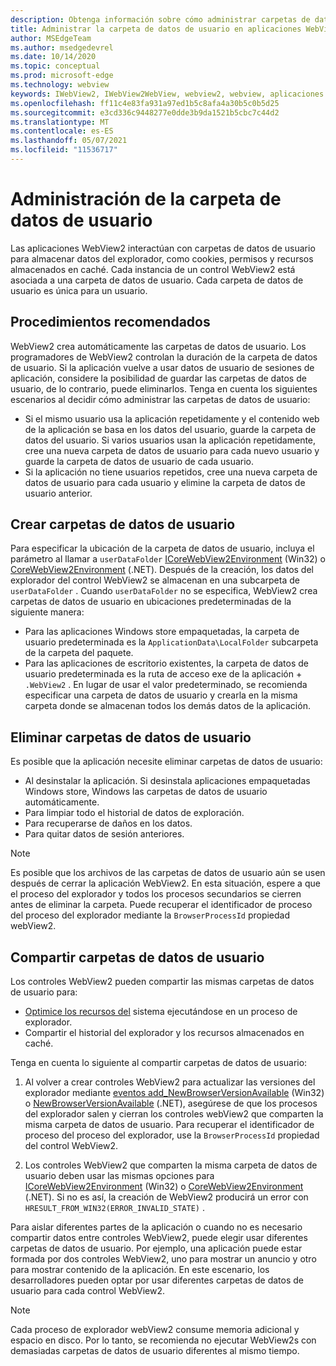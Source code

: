 ```yaml
---
description: Obtenga información sobre cómo administrar carpetas de datos de usuario en aplicaciones WebView2
title: Administrar la carpeta de datos de usuario en aplicaciones WebView2.
author: MSEdgeTeam
ms.author: msedgedevrel
ms.date: 10/14/2020
ms.topic: conceptual
ms.prod: microsoft-edge
ms.technology: webview
keywords: IWebView2, IWebView2WebView, webview2, webview, aplicaciones de win32, win32, edge, ICoreWebView2, ICoreWebView2Host, control de explorador, html perimetral, carpeta de datos de usuario
ms.openlocfilehash: ff11c4e83fa931a97ed1b5c8afa4a30b5c0b5d25
ms.sourcegitcommit: e3cd336c9448277e0dde3b9da1521b5cbc7c44d2
ms.translationtype: MT
ms.contentlocale: es-ES
ms.lasthandoff: 05/07/2021
ms.locfileid: "11536717"
---
```

# <a name="managing-the-user-data-folder"></a>Administración de la carpeta de datos de usuario  

Las aplicaciones WebView2 interactúan con carpetas de datos de usuario para almacenar datos del explorador, como cookies, permisos y recursos almacenados en caché.  Cada instancia de un control WebView2 está asociada a una carpeta de datos de usuario.  Cada carpeta de datos de usuario es única para un usuario.  

## <a name="best-practices"></a>Procedimientos recomendados  

WebView2 crea automáticamente las carpetas de datos de usuario.  Los programadores de WebView2 controlan la duración de la carpeta de datos de usuario.  Si la aplicación vuelve a usar datos de usuario de sesiones de aplicación, considere la posibilidad de guardar las carpetas de datos de usuario, de lo contrario, puede eliminarlos.  Tenga en cuenta los siguientes escenarios al decidir cómo administrar las carpetas de datos de usuario:  

*   Si el mismo usuario usa la aplicación repetidamente y el contenido web de la aplicación se basa en los datos del usuario, guarde la carpeta de datos del usuario.  Si varios usuarios usan la aplicación repetidamente, cree una nueva carpeta de datos de usuario para cada nuevo usuario y guarde la carpeta de datos de usuario de cada usuario.
*   Si la aplicación no tiene usuarios repetidos, cree una nueva carpeta de datos de usuario para cada usuario y elimine la carpeta de datos de usuario anterior.  

## <a name="create-user-data-folders"></a>Crear carpetas de datos de usuario  

Para especificar la ubicación de la carpeta de datos de usuario, incluya el parámetro al llamar a `userDataFolder` [ICoreWebView2Environment](/microsoft-edge/webview2/reference/win32/icorewebview2environment) \(Win32\) o [CoreWebView2Environment](/dotnet/api/microsoft.web.webview2.core.corewebview2environment) \(.NET\).  Después de la creación, los datos del explorador del control WebView2 se almacenan en una subcarpeta de `userDataFolder` .  Cuando `userDataFolder` no se especifica, WebView2 crea carpetas de datos de usuario en ubicaciones predeterminadas de la siguiente manera:  

*   Para las aplicaciones Windows store empaquetadas, la carpeta de usuario predeterminada es la `ApplicationData\LocalFolder` subcarpeta de la carpeta del paquete.  
*   Para las aplicaciones de escritorio existentes, la carpeta de datos de usuario predeterminada es la ruta de acceso exe de la aplicación + `.WebView2` .  En lugar de usar el valor predeterminado, se recomienda especificar una carpeta de datos de usuario y crearla en la misma carpeta donde se almacenan todos los demás datos de la aplicación.  

## <a name="delete-user-data-folders"></a>Eliminar carpetas de datos de usuario  

Es posible que la aplicación necesite eliminar carpetas de datos de usuario:  

*   Al desinstalar la aplicación.  Si desinstala aplicaciones empaquetadas Windows store, Windows las carpetas de datos de usuario automáticamente.  
*   Para limpiar todo el historial de datos de exploración.  
*   Para recuperarse de daños en los datos.  
*   Para quitar datos de sesión anteriores.  

> [!NOTE]
> Es posible que los archivos de las carpetas de datos de usuario aún se usen después de cerrar la aplicación WebView2.  En esta situación, espere a que el proceso del explorador y todos los procesos secundarios se cierren antes de eliminar la carpeta.  Puede recuperar el identificador de proceso del proceso del explorador mediante la `BrowserProcessId` propiedad webView2.  

## <a name="share-user-data-folders"></a>Compartir carpetas de datos de usuario  

Los controles WebView2 pueden compartir las mismas carpetas de datos de usuario para:  

*   [Optimice los recursos del](../concepts/process-model.md) sistema ejecutándose en un proceso de explorador.  
*   Compartir el historial del explorador y los recursos almacenados en caché.  

Tenga en cuenta lo siguiente al compartir carpetas de datos de usuario:  

1.  Al volver a crear controles WebView2 para actualizar las versiones del explorador mediante [eventos add_NewBrowserVersionAvailable](/microsoft-edge/webview2/reference/win32/icorewebview2environment#add_newbrowserversionavailable) \(Win32\) o [NewBrowserVersionAvailable](/dotnet/api/microsoft.web.webview2.core.corewebview2environment.newbrowserversionavailable) \(.NET\), asegúrese de que los procesos del explorador salen y cierran los controles webView2 que comparten la misma carpeta de datos de usuario.  Para recuperar el identificador de proceso del proceso del explorador, use la `BrowserProcessId` propiedad del control WebView2.  

2.  Los controles WebView2 que comparten la misma carpeta de datos de usuario deben usar las mismas opciones para [ICoreWebView2Environment](/microsoft-edge/webview2/reference/win32/icorewebview2environment) \(Win32\) o [CoreWebView2Environment](/dotnet/api/microsoft.web.webview2.core.corewebview2environment) \(.NET\).  Si no es así, la creación de WebView2 producirá un error con `HRESULT_FROM_WIN32(ERROR_INVALID_STATE)` .  

Para aislar diferentes partes de la aplicación o cuando no es necesario compartir datos entre controles WebView2, puede elegir usar diferentes carpetas de datos de usuario.  Por ejemplo, una aplicación puede estar formada por dos controles WebView2, uno para mostrar un anuncio y otro para mostrar contenido de la aplicación.  En este escenario, los desarrolladores pueden optar por usar diferentes carpetas de datos de usuario para cada control WebView2.  

> [!NOTE]
> Cada proceso de explorador webView2 consume memoria adicional y espacio en disco.  Por lo tanto, se recomienda no ejecutar WebView2s con demasiadas carpetas de datos de usuario diferentes al mismo tiempo.  
